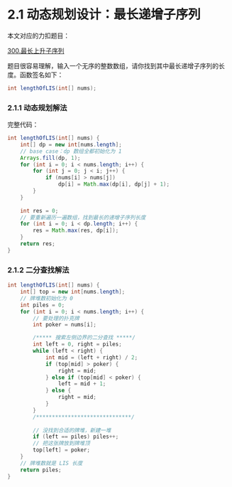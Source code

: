 # 2.1 动态规划设计：最长递增子序列

本文对应的力扣题目：

[300.最长上升子序列](https://leetcode-cn.com/problems/longest-increasing-subsequence)

题目很容易理解，输入一个无序的整数数组，请你找到其中最长递增子序列的长度。函数签名如下：

```java
int lengthOfLIS(int[] nums);
```

### 2.1.1 动态规划解法

完整代码：

```java
int lengthOfLIS(int[] nums) {
    int[] dp = new int[nums.length];
    // base case：dp 数组全都初始化为 1
    Arrays.fill(dp, 1);
    for (int i = 0; i < nums.length; i++) {
        for (int j = 0; j < i; j++) {
            if (nums[i] > nums[j]) 
                dp[i] = Math.max(dp[i], dp[j] + 1);
        }
    }
    
    int res = 0;
    // 要重新遍历一遍数组，找到最长的递增子序列长度
    for (int i = 0; i < dp.length; i++) {
        res = Math.max(res, dp[i]);
    }
    return res;
}
```

### 2.1.2 二分查找解法


```java
int lengthOfLIS(int[] nums) {
    int[] top = new int[nums.length];
    // 牌堆数初始化为 0
    int piles = 0;
    for (int i = 0; i < nums.length; i++) {
        // 要处理的扑克牌
        int poker = nums[i];

        /***** 搜索左侧边界的二分查找 *****/
        int left = 0, right = piles;
        while (left < right) {
            int mid = (left + right) / 2;
            if (top[mid] > poker) {
                right = mid;
            } else if (top[mid] < poker) {
                left = mid + 1;
            } else {
                right = mid;
            }
        }
        /******************************/
        
        // 没找到合适的牌堆，新建一堆
        if (left == piles) piles++;
        // 把这张牌放到牌堆顶
        top[left] = poker;
    }
    // 牌堆数就是 LIS 长度
    return piles;
}
```

